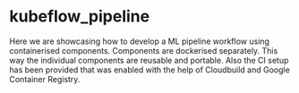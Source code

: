 # kubeflow_pipeline
Here we are showcasing how to develop a ML pipeline workflow using containerised components. Components are dockerised separately. 
This way the individual components are reusable and portable. 
Also the CI setup has been provided that was enabled with the help of Cloudbuild and Google Container Registry. 
